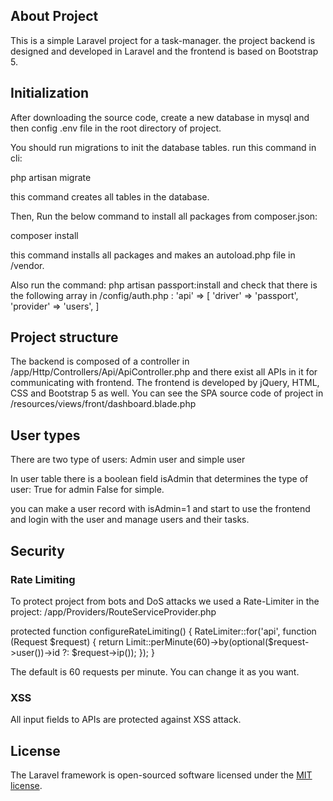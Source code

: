 ## About Project

This is a simple Laravel project for a task-manager. the project backend is designed and developed in Laravel and the frontend is based on Bootstrap 5.


## Initialization

After downloading the source code, create a new database in mysql and then config .env file in the root directory of project.

You should run migrations to init the database tables. run this command in cli:

php artisan migrate

this command creates all tables in the database.

Then, Run the below command to install all packages from composer.json:

composer install

this command installs all packages and makes an autoload.php file in /vendor.

Also run the command:
php artisan passport:install and check that there is the following array in /config/auth.php :
'api' => [
	'driver' => 'passport',
	'provider' => 'users',
]



## Project structure

The backend is composed of a controller in /app/Http/Controllers/Api/ApiController.php and there exist all APIs in it for communicating with frontend.
The frontend is developed by jQuery, HTML, CSS and Bootstrap 5 as well.
You can see the SPA source code of project in /resources/views/front/dashboard.blade.php

## User types

There are two type of users: Admin user and simple user

In user table there is a boolean field isAdmin that determines the type of user:
True for admin False for simple.

you can make a user record with isAdmin=1 and start to use the frontend and login with the user and manage users and their tasks.

## Security

### Rate Limiting

To protect project from bots and DoS attacks we used a Rate-Limiter in the project:
/app/Providers/RouteServiceProvider.php

protected function configureRateLimiting()
{
	RateLimiter::for('api', function (Request $request) {
		return Limit::perMinute(60)->by(optional($request->user())->id ?: $request->ip());
	});
}

The default is 60 requests per minute. You can change it as you want.

### XSS

All input fields to APIs are protected against XSS attack. 


## License

The Laravel framework is open-sourced software licensed under the [MIT license](https://opensource.org/licenses/MIT).

